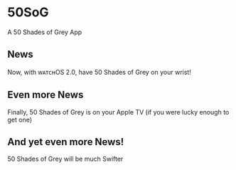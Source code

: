 50SoG
=====

A 50 Shades of Grey App

News
----

Now, with ᴡᴀᴛᴄʜOS 2.0, have 50 Shades of Grey on your wrist!

Even more News
--------------

Finally, 50 Shades of Grey is on your Apple TV (if you were lucky enough to get one)

And yet even more News!
-----------------------

50 Shades of Grey will be much Swifter